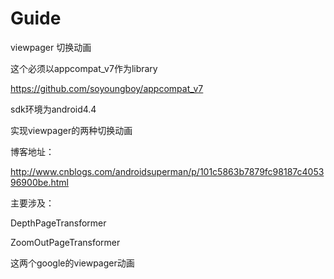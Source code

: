 # Guide
viewpager 切换动画

这个必须以appcompat_v7作为library

https://github.com/soyoungboy/appcompat_v7

sdk环境为android4.4

实现viewpager的两种切换动画

博客地址：

http://www.cnblogs.com/androidsuperman/p/101c5863b7879fc98187c405396900be.html

主要涉及：

DepthPageTransformer 

ZoomOutPageTransformer 

这两个google的viewpager动画


